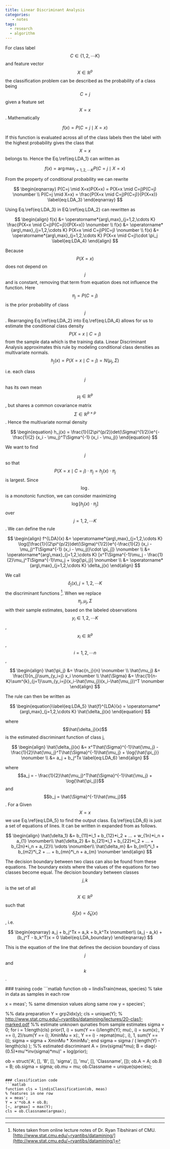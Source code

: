 ```yaml
---
title: Linear Discriminant Analysis
categories:
   - notes
tags:
  - research
  - algorithm 
---
```


For class label $$C \in \{ 1,2, \cdots K \}$$ and feature vector $$X \in \mathbb{R}^p$$ the classification problem can be described as the probability of a class being $$C=j$$ given a feature set $$X=x$$. Mathematically 

$$
\begin{equation}\label{eq:LDA_1}
f(x) = P(C=j \mid X=x)
\end{equation}
$$

If this function is evaluated across all of the class labels then the label with the highest probability gives the class that $$X=x$$ belongs to. Hence the Eq.\ref{eq:LDA_1} can written as

$$
\begin{equation}\label{eq:LDA_2}
f(x) = \operatorname*{arg\,max}_{j=1,2,\cdots K} P(C=j \mid X=x)
\end{equation}
$$

From the property of conditional probability we can rewrite

$$
\begin{eqnarray} 
P(C=j \mid X=x)P(X=x) = P(X=x \mid C=j)P(C=j) \nonumber \\
P(C=j \mid X=x) = \frac{P(X=x \mid C=j)P(C=j)}{P(X=x)} \label{eq:LDA_3}
\end{eqnarray}
$$

Using Eq.\ref{eq:LDA_3} in EQ.\ref{eq:LDA_2} can rewritten as

$$
\begin{align}
f(x) &= \operatorname*{arg\,max}_{j=1,2,\cdots K} \frac{P(X=x \mid C=j)P(C=j)}{P(X=x)} \nonumber \\
f(x) &= \operatorname*{arg\,max}_{j=1,2,\cdots K} P(X=x \mid C=j)P(C=j) \nonumber \\
f(x) &= \operatorname*{arg\,max}_{j=1,2,\cdots K} P(X=x \mid C=j)\cdot \pi_j \label{eq:LDA_4}
\end{align}
$$

Because $$P(X=x)$$ does not depend on $$j$$ and is constant, removing that term from equation does not influence the function. Here $$\pi_j=P(C=j)$$ is the prior probability of class $$j$$. Rearranging Eq.\ref{eq:LDA_2} into Eq.\ref{eq:LDA_4} allows for us to estimate the conditional class density $$P(X=x \mid C=j)$$ from the sample data which is the training data. Linear Discriminant Analysis approximates this rule by modeling conditional class densities as multivariate normals.
$$
\begin{equation}
h_j(x) = P(X=x \mid C=j) = N(\mu_j, \Sigma)
\end{equation}
$$

i.e. each class $$j$$ has its own mean $$\mu_j \in \mathbb{R}^p$$, but shares a common covariance matrix $$\Sigma \in \mathbb{R}^{p\times p}$$. Hence the multivariate normal density 

$$
\begin{equation}
h_j(x) = \frac{1}{(2\pi^{p/2})det(\Sigma)^{1/2}}e^{-\frac{1}{2} (x_i - \mu_j)^T\Sigma^{-1} (x_i - \mu_j)}
\end{equation}
$$

We want to find $$j$$ so that $$P(X=x \mid C=j)\cdot \pi_j = h_j(x)\cdot \pi_j$$ is largest. Since $$\log{.}$$ is a monotonic function, we can consider maximizing $$\log{[h_j(x)\cdot \pi_j]}$$ over $$j=1,2,\cdots K$$. We can define the rule

$$
\begin{align}
f^{LDA}(x) &= \operatorname*{arg\,max}_{j=1,2,\cdots K} \log{[\frac{1}{(2\pi^{p/2})det(\Sigma)^{1/2}}e^{-\frac{1}{2} (x_i - \mu_j)^T\Sigma^{-1} (x_i - \mu_j)}\cdot \pi_j]} \nonumber \\
&= \operatorname*{arg\,max}_{j=1,2,\cdots K} [x^T\Sigma^{-1}\mu_j - \frac{1}{2}\mu_j^T\Sigma^{-1}\mu_j + \log{\pi_j}] \nonumber \\
&= \operatorname*{arg\,max}_{j=1,2,\cdots K} \delta_j(x)
\end{align}
$$

We call $$\delta_j(x), j=1,2,\cdots K$$ the discriminant functions [^1]. When we replace $$\pi_j, \mu_j, \Sigma$$ with their sample estimates, based on the labeled observations $$y_i \in {1,2, \cdots K}$$, $$x_i \in \mathbb{R}^p$$, $$i = 1,2, \cdots n$$,

$$
\begin{align}
\hat{\pi_j} &= \frac{n_j}{n} \nonumber \\
\hat{\mu_j} &= \frac{1}{n_j}\sum_{y_i=j} x_i \nonumber \\
\hat{\Sigma} &= \frac{1}{n-K}\sum^{k}_{j=1}\sum_{y_i=j}(x_i-\hat{\mu_j})(x_i-\hat{\mu_j})^T \nonumber
\end{align}
$$

The rule can then be written as

$$
\begin{equation}\label{eq:LDA_5}
\hat{f}^{LDA}(x) = \operatorname*{arg\,max}_{j=1,2,\cdots K} \hat{\delta_j}(x)
\end{equation}
$$

where $$\hat{\delta_j}(x)$$ is the estimated discriminant function of class j,

$$
\begin{align}
\hat{\delta_j}(x) &= x^T\hat{\Sigma}^{-1}\hat{\mu_j} - \frac{1}{2}\hat{\mu_j}^T\hat{\Sigma}^{-1}\hat{\mu_j} + \log{\hat{\pi_j}} \nonumber \\
&= a_j + b_j^Tx \label{eq:LDA_6}
\end{align}
$$

where $$a_j = - \frac{1}{2}\hat{\mu_j}^T\hat{\Sigma}^{-1}\hat{\mu_j} + \log{\hat{\pi_j}}$$ and $$b_j = \hat{\Sigma}^{-1}\hat{\mu_j}$$. For a Given $$X=x$$ we use Eq.\ref{eq:LDA_5} to find the output class. Eq.\ref{eq:LDA_6} is just a set of equations of lines. It can be written in expanded from as follows.

$$
\begin{align}
\hat{\delta_1} &= b_{11}*i_1 + b_{12}*i_2 + ... + w_{1n}*i_n + a_{1} \nonumber\\
\hat{\delta_2} &= b_{21}*i_1 + b_{22}*i_2 + ... + b_{2n}*i_n + a_{2}\\
\vdots \nonumber\\
\hat{\delta_m} &= b_{m1}*i_1 + b_{m2}*i_2 + ... + b_{mn}*i_n + a_{m} \nonumber
\end{align}
$$

The decision boundary between two class can also be found from these equations. The boundary exists where the values of the equations for two classes become equal. The decision boundary between classes $$j,k$$ is the set of all $$X \in \mathbb{R}^p$$ such that $$\hat{\delta}_j(x)=\hat{\delta}_k(x)$$, i.e.

$$
\begin{eqnarray}
a_j + b_j^Tx = a_k + b_k^Tx \nonumber\\
(a_j - a_k) + (b_j^T - b_k^T)x = 0 \label{eq:LDA_boundary}
\end{eqnarray}
$$

This is the equation of the line that defines the decision boundary of class $$j$$ and $$k$$.

<div class="divider"></div>
### training code
```matlab
function ob = lindisTrain(meas, species)
% take in data as samples in each row

x = meas'; % same dimension values along same row
y = species';

%% data preparation
Y = grp2idx(y);
cls = unique(Y);
% http://www.stat.cmu.edu/~ryantibs/datamining/lectures/20-clas1-marked.pdf
%% estimate unknown qunaties from sample estimates
sigma = 0;
for i = 1:length(cls)
    prior(1, i) = sum(Y == i)/length(Y);
    mu(:, i) = sum(x(:, Y == i), 2)/sum(Y == i);
    XminMu = x(:, Y == i) - repmat(mu(:, i), 1, sum(Y == i));
    sigma = sigma + XminMu * XminMu';
end
sigma = sigma / ( length(Y) - length(cls) );
%% estimated discriminant
A = (inv(sigma)*mu);
B = diag(-(0.5)*mu'*inv(sigma)*mu)' + log(prior);

ob = struct('A', [], 'B', [], 'sigma', [], 'mu', [], 'Classname', []);
ob.A = A;
ob.B = B;
ob.sigma = sigma;
ob.mu = mu;
ob.Classname = unique(species);
```

### classification code
```matlab
function cls = lindisClassification(ob, meas)
% features in one row
x = meas';
Y = x'*ob.A + ob.B;
[~, argmax] = max(Y);
cls = ob.Classname(argmax);
```

------------------------------------------

[^1]: Notes taken from online lecture notes of Dr. Ryan Tibshirani of CMU. [http://www.stat.cmu.edu/~ryantibs/datamining/](http://www.stat.cmu.edu/~ryantibs/datamining/)
